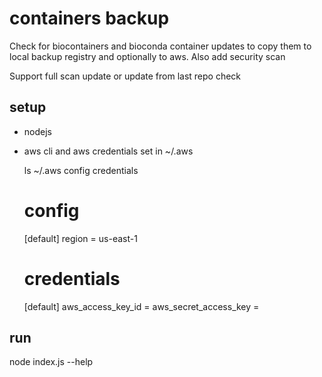 # containers backup

Check for biocontainers and bioconda container updates to copy them
to local backup registry and optionally to aws.
Also add security scan

Support full scan update or update from last repo check

## setup

* nodejs
* aws cli and aws credentials set in ~/.aws

    ls ~/.aws
    config  credentials
    
    # config
    [default]
    region = us-east-1
    # credentials
    [default]
    aws_access_key_id =
    aws_secret_access_key =

## run

node index.js --help
